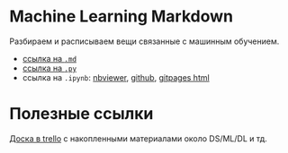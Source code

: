 # Machine Learning Markdown

Разбираем и расписываем вещи связанные с машинным обучением.

- [ссылка на `.md`](./LinearRegression/README.md)
- [ссылка на `.py`](https://github.com/MaxBalashov/ML-MD/blob/master/LinearRegression/LinearRegression_2.py)
- ссылка на `.ipynb`: [nbviewer](https://nbviewer.jupyter.org/github/MaxBalashov/ML-MD/blob/master/LinearRegression/LinearRegression_2.ipynb), [github](https://github.com/MaxBalashov/ML-MD/blob/master/LinearRegression/LinearRegression_2.ipynb), [gitpages html](./LinearRegression/LinearRegression_2.html)

# Полезные ссылки
[Доска в trello](https://trello.com/b/GWgaycag/skillsup) с накопленными материалами около DS/ML/DL и тд.
